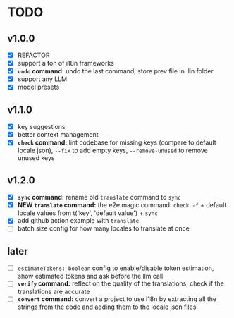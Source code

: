 # TODO

## v1.0.0

- [x] REFACTOR
- [x] support a ton of i18n frameworks
- [x] **`undo` command:** undo the last command, store prev file in .lin folder
- [x] support any LLM
- [x] model presets

## v1.1.0

- [x] key suggestions
- [x] better context management
- [x] **`check` command:** lint codebase for missing keys (compare to default locale json), `--fix` to add empty keys, `--remove-unused` to remove unused keys

## v1.2.0

- [x] **`sync` command:** rename old `translate` command to `sync`
- [x] **NEW `translate` command:** the e2e magic command: `check -f` + default locale values from t('key', 'default value') + `sync`
- [x] add github action example with `translate`
- [ ] batch size config for how many locales to translate at once

## later

- [ ] `estimateTokens: boolean` config to enable/disable token estimation, show estimated tokens and ask before the llm call
- [ ] **`verify` command:** reflect on the quality of the translations, check if the translations are accurate
- [ ] **`convert` command:** convert a project to use i18n by extracting all the strings from the code and adding them to the locale json files.

